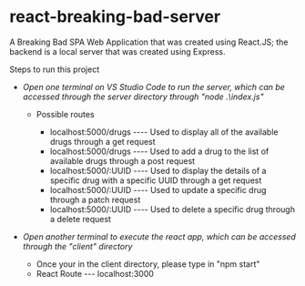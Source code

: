 # react-breaking-bad-server
A Breaking Bad SPA Web Application that was created using React.JS; the backend is a local server that was created using Express.

Steps to run this project<br>
<ul>
   <li><i>Open one terminal on VS Studio Code to run the server, which can be accessed through the server directory through "node .\index.js"</i></li>
    <ul>
      <li>Possible routes</li>
      <ul>
          <li>localhost:5000/drugs ---- Used to display all of the available drugs through a get request</li>
          <li>localhost:5000/drugs ---- Used to add a drug to the list of available drugs through a post request</li>
          <li>localhost:5000/:UUID ---- Used to display the details of a specific drug with a specific UUID through a get request</li>
          <li>localhost:5000/:UUID ---- Used to update a specific drug through a patch request</li>
          <li>localhost:5000/:UUID ---- Used to delete a specific drug through a delete request</li>
      </ul>
     </ul>
</ul>

<ul>
   <li><i>Open another terminal to execute the react app, which can be accessed through the "client" directory</i></li>
    <ul>
      <li>Once your in the client directory, please type in "npm start"</li>
      <li>React Route --- localhost:3000</li>
</ul>
